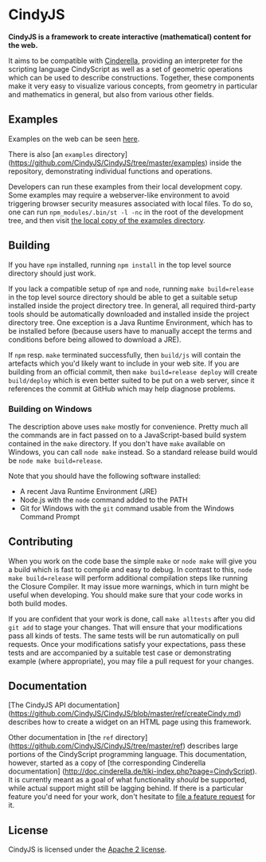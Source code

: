 # CindyJS

**CindyJS is a framework to create interactive
(mathematical) content for the web.**

It aims to be compatible with [Cinderella](http://cinderella.de/),
providing an interpreter for the scripting language CindyScript
as well as a set of geometric operations which can be used to describe
constructions.
Together, these components make it very easy to visualize various
concepts, from geometry in particular and mathematics in general,
but also from various other fields.

## Examples

Examples on the web can be seen [here](http://science-to-touch.com/CJS/).

There is also [an `examples` directory]
(https://github.com/CindyJS/CindyJS/tree/master/examples)
inside the repository, demonstrating individual functions and operations.

Developers can run these examples from their local development copy.
Some examples may require a webserver-like environment to avoid
triggering browser security measures associated with local files.
To do so, one can run <code>npm_modules/.bin/st -l -nc</code>
in the root of the development tree, and then visit
[the local copy of the examples directory](http://127.0.0.1:1337/examples/).

## Building

If you have `npm` installed, running `npm install`
in the top level source directory should just work.

If you lack a compatible setup of `npm` and `node`,
running `make build=release` in the top level source directory should
be able to get a suitable setup installed inside the project directory tree.
In general, all required third-party tools should be automatically downloaded
and installed inside the project directory tree.
One exception is a Java Runtime Environment, which has to be installed before
(because users have to manually accept the terms and conditions before
being allowed to download a JRE).

If `npm` resp. `make` terminated successfully, then `build/js` will contain
the artefacts which you'd likely want to include in your web site.
If you are building from an official commit, then `make build=release deploy`
will create `build/deploy` which is even better suited to be put on a web server,
since it references the commit at GitHub which may help diagnose problems.

### Building on Windows

The description above uses `make` mostly for convenience.
Pretty much all the commands are in fact passed on to
a JavaScript-based build system contained in the `make` directory.
If you don't have `make` available on Windows,
you can call `node make` instead.
So a standard release build would be `node make build=release`.

Note that you should have the following software installed:
* A recent Java Runtime Environment (JRE)
* Node.js with the `node` command added to the PATH
* Git for Windows with the `git` command usable from the Windows Command Prompt

## Contributing

When you work on the code base the simple `make` or `node make`
will give you a build which is fast to compile and easy to debug.
In contrast to this, `node make build=release` will
perform additional compilation steps like running the Closure Compiler.
It may issue more warnings, which in turn might be useful when developing.
You should make sure that your code works in both build modes.

If you are confident that your work is done, call `make alltests`
after you did `git add` to stage your changes.
That will ensure that your modifications pass all kinds of tests.
The same tests will be run automatically on pull requests.
Once your modifications satisfy your expectations, pass these tests
and are accompanied by a suitable test case or demonstrating example
(where appropriate), you may file a pull request for your changes.

## Documentation

[The CindyJS API documentation]
(https://github.com/CindyJS/CindyJS/blob/master/ref/createCindy.md)
describes how to create a widget on an HTML page using this framework.

Other documentation in [the `ref` directory]
(https://github.com/CindyJS/CindyJS/tree/master/ref) describes
large portions of the CindyScript programming language. This
documentation, however, started as a copy of
[the corresponding Cinderella documentation]
(http://doc.cinderella.de/tiki-index.php?page=CindyScript). It
is currently meant as a goal of what functionality *should* be
supported, while actual support might still be lagging behind. If there
is a particular feature you'd need for your work, don't hesitate to
[file a feature request](https://github.com/CindyJS/CindyJS/issues) for it.

## License

CindyJS is licensed under the
[Apache 2 license](http://www.apache.org/licenses/LICENSE-2.0.html).
